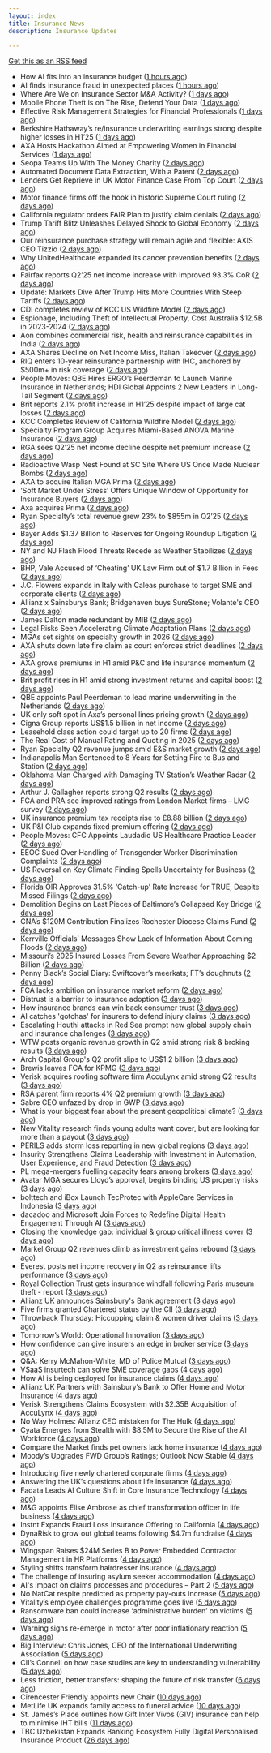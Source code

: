 ```yaml
---
layout: index
title: Insurance News
description: Insurance Updates

---
```


[Get this as an RSS feed](/insurance.rss)

<!-- news_marker starts -->
- How AI fits into an insurance budget ([1 hours ago](https://www.dig-in.com/list/how-ai-fits-into-an-insurance-budget))
- AI finds insurance fraud in unexpected places ([1 hours ago](https://www.dig-in.com/news/ai-finds-insurance-fraud-in-unexpected-places))
- Where Are We on Insurance Sector M&A Activity? ([1 days ago](https://insurance-edge.net/2025/08/02/where-are-we-on-insurance-sector-ma-activity-2/))
- Mobile Phone Theft is on The Rise, Defend Your Data ([1 days ago](https://insurance-edge.net/2025/08/02/mobile-phone-theft-is-on-the-rise-defend-your-data/))
- Effective Risk Management Strategies for Financial Professionals ([1 days ago](https://insurance-edge.net/2025/08/02/effective-risk-management-strategies-for-financial-professionals/))
- Berkshire Hathaway’s re/insurance underwriting earnings strong despite higher losses in H1’25 ([1 days ago](https://www.reinsurancene.ws/berkshire-hathaways-re-insurance-underwriting-earnings-strong-despite-higher-losses-in-h125/))
- AXA Hosts Hackathon Aimed at Empowering Women in Financial Services ([1 days ago](https://insurance-edge.net/2025/08/02/axa-hosts-hackathon-aimed-at-empowering-women-in-financial-services/))
- Seopa Teams Up With The Money Charity ([2 days ago](https://insurance-edge.net/2025/08/01/seopa-teams-up-with-the-money-charity/))
- Automated Document Data Extraction, With a Patent ([2 days ago](https://insurance-edge.net/2025/08/01/automated-document-data-extraction-with-a-patent/))
- Lenders Get Reprieve in UK Motor Finance Case From Top Court ([2 days ago](https://www.insurancejournal.com/news/international/2025/08/01/834244.htm))
- Motor finance firms off the hook in historic Supreme Court ruling ([2 days ago](https://www.postonline.co.uk/news/7958301/motor-finance-firms-off-the-hook-in-historic-supreme-court-ruling))
- California regulator orders FAIR Plan to justify claim denials ([2 days ago](https://www.dig-in.com/news/regulator-orders-fair-plan-to-justify-claim-denials))
- Trump Tariff Blitz Unleashes Delayed Shock to Global Economy ([2 days ago](https://www.insurancejournal.com/news/international/2025/08/01/834213.htm))
- Our reinsurance purchase strategy will remain agile and flexible: AXIS CEO Tizzio ([2 days ago](https://www.reinsurancene.ws/our-reinsurance-purchase-strategy-will-remain-agile-and-flexible-axis-ceo-tizzio/))
- Why UnitedHealthcare expanded its cancer prevention benefits ([2 days ago](https://www.dig-in.com/news/unitedhealth-is-expanding-their-cancer-care-coverage))
- Fairfax reports Q2’25 net income increase with improved 93.3% CoR ([2 days ago](https://www.reinsurancene.ws/fairfax-reports-q225-net-income-increase-with-improved-93-3-cor/))
- Update: Markets Dive After Trump Hits More Countries With Steep Tariffs ([2 days ago](https://www.insurancejournal.com/news/national/2025/08/01/834208.htm))
- CDI completes review of KCC US Wildfire Model ([2 days ago](https://www.reinsurancene.ws/cdi-completes-review-of-kcc-us-wildfire-model/))
- Espionage, Including Theft of Intellectual Property, Cost Australia $12.5B in 2023-2024 ([2 days ago](https://www.insurancejournal.com/news/international/2025/08/01/833906.htm))
- Aon combines commercial risk, health and reinsurance capabilities in India ([2 days ago](https://www.reinsurancene.ws/aon-combines-commercial-risk-health-and-reinsurance-capabilities-in-india/))
- AXA Shares Decline on Net Income Miss, Italian Takeover ([2 days ago](https://www.insurancejournal.com/news/international/2025/08/01/834201.htm))
- RIQ enters 10-year reinsurance partnership with IHC, anchored by $500m+ in risk coverage ([2 days ago](https://www.reinsurancene.ws/riq-enters-10-year-reinsurance-partnership-with-ihc-anchored-by-500m-in-risk-coverage/))
- People Moves: QBE Hires ERGO’s Peerdeman to Launch Marine Insurance in Netherlands; HDI Global Appoints 2 New Leaders in Long-Tail Segment ([2 days ago](https://www.insurancejournal.com/news/international/2025/08/01/834176.htm))
- Brit reports 2.1% profit increase in H1’25 despite impact of large cat losses ([2 days ago](https://www.reinsurancene.ws/brit-reports-2-1-profit-increase-in-h125-despite-impact-of-large-cat-losses/))
- KCC Completes Review of California Wildfire Model ([2 days ago](https://www.insurancejournal.com/news/west/2025/08/01/834178.htm))
- Specialty Program Group Acquires Miami-Based ANOVA Marine Insurance ([2 days ago](https://www.insurancejournal.com/news/southeast/2025/08/01/834172.htm))
- RGA sees Q2’25 net income decline despite net premium increase ([2 days ago](https://www.reinsurancene.ws/rga-sees-q225-net-income-decline-despite-net-premium-increase/))
- Radioactive Wasp Nest Found at SC Site Where US Once Made Nuclear Bombs ([2 days ago](https://www.insurancejournal.com/news/southeast/2025/08/01/834167.htm))
- AXA to acquire Italian MGA Prima ([2 days ago](https://www.reinsurancene.ws/axa-to-acquire-italian-mga-prima/))
- ‘Soft Market Under Stress’ Offers Unique Window of Opportunity for Insurance Buyers ([2 days ago](https://www.insurancejournal.com/news/national/2025/08/01/834109.htm))
- Axa acquires Prima ([2 days ago](https://www.postonline.co.uk/personal/7958298/axa-acquires-prima))
- Ryan Specialty’s total revenue grew 23% to $855m in Q2’25 ([2 days ago](https://www.reinsurancene.ws/ryan-specialtys-total-revenue-grew-23-to-855m-in-q225/))
- Bayer Adds $1.37 Billion to Reserves for Ongoing Roundup Litigation ([2 days ago](https://www.insurancejournal.com/news/national/2025/08/01/834105.htm))
- NY and NJ Flash Flood Threats Recede as Weather Stabilizes ([2 days ago](https://www.insurancejournal.com/news/east/2025/08/01/834097.htm))
- BHP, Vale Accused of ‘Cheating’ UK Law Firm out of $1.7 Billion in Fees ([2 days ago](https://www.insurancejournal.com/news/international/2025/08/01/834095.htm))
- J.C. Flowers expands in Italy with Caleas purchase to target SME and corporate clients ([2 days ago](https://www.insurancebusinessmag.com/uk/news/mergers-acquisitions/j-c--flowers-expands-in-italy-with-caleas-purchase-to-target-sme-and-corporate-clients-544746.aspx))
- Allianz x Sainsburys Bank; Bridgehaven buys SureStone; Volante's CEO ([2 days ago](https://www.postonline.co.uk/news/7958277/allianz-x-sainsburys-bank-bridgehaven-buys-surestone-volantes-ceo))
- James Dalton made redundant by MIB ([2 days ago](https://www.postonline.co.uk/news/7958287/james-dalton-made-redundant-by-mib))
- Legal Risks Seen Accelerating Climate Adaptation Plans ([2 days ago](https://www.insurancejournal.com/news/international/2025/08/01/834089.htm))
- MGAs set sights on specialty growth in 2026 ([2 days ago](https://www.insurancebusinessmag.com/uk/news/breaking-news/mgas-set-sights-on-specialty-growth-in-2026-544736.aspx))
- AXA shuts down late fire claim as court enforces strict deadlines ([2 days ago](https://www.insurancebusinessmag.com/uk/news/property-insurance/axa-shuts-down-late-fire-claim-as-court-enforces-strict-deadlines-544735.aspx))
- AXA grows premiums in H1 amid P&C and life insurance momentum ([2 days ago](https://www.insurancebusinessmag.com/uk/news/breaking-news/axa-grows-premiums-in-h1-amid-pandc-and-life-insurance-momentum-544700.aspx))
- Brit profit rises in H1 amid strong investment returns and capital boost ([2 days ago](https://www.insurancebusinessmag.com/uk/news/breaking-news/brit-profit-rises-in-h1-amid-strong-investment-returns-and-capital-boost-544717.aspx))
- QBE appoints Paul Peerdeman to lead marine underwriting in the Netherlands ([2 days ago](https://www.insurancebusinessmag.com/uk/news/marine/qbe-appoints-paul-peerdeman-to-lead-marine-underwriting-in-the-netherlands-544713.aspx))
- UK only soft spot in Axa’s personal lines pricing growth ([2 days ago](https://www.postonline.co.uk/news/7958294/uk-only-soft-spot-in-axa%E2%80%99s-personal-lines-pricing-growth))
- Cigna Group reports US$1.5 billion in net income ([2 days ago](https://www.insurancebusinessmag.com/uk/news/life-insurance/cigna-group-reports-us1-5-billion-in-net-income-544720.aspx))
- Leasehold class action could target up to 20 firms ([2 days ago](https://www.postonline.co.uk/news/7958278/leasehold-class-action-could-target-up-to-20-firms))
- The Real Cost of Manual Rating and Quoting in 2025 ([2 days ago](https://www.insurancejournal.com/blogs/expert-insured/2025/08/01/833687.htm))
- Ryan Specialty Q2 revenue jumps amid E&S market growth ([2 days ago](https://www.insurancebusinessmag.com/uk/news/breaking-news/ryan-specialty-q2-revenue-jumps-amid-eands-market-growth-544714.aspx))
- Indianapolis Man Sentenced to 8 Years for Setting Fire to Bus and Station ([2 days ago](https://www.insurancejournal.com/news/midwest/2025/08/01/833686.htm))
- Oklahoma Man Charged with Damaging TV Station’s Weather Radar ([2 days ago](https://www.insurancejournal.com/news/southcentral/2025/08/01/833651.htm))
- Arthur J. Gallagher reports strong Q2 results ([2 days ago](https://www.insurancebusinessmag.com/uk/news/breaking-news/arthur-j--gallagher-reports-strong-q2-results-544692.aspx))
- FCA and PRA see improved ratings from London Market firms – LMG survey ([2 days ago](https://www.insurancebusinessmag.com/uk/news/breaking-news/fca-and-pra-see-improved-ratings-from-london-market-firms--lmg-survey-544691.aspx))
- UK insurance premium tax receipts rise to £8.88 billion ([2 days ago](https://www.insurancebusinessmag.com/uk/news/breaking-news/uk-insurance-premium-tax-receipts-rise-to-8-88-billion-544690.aspx))
- UK P&I Club expands fixed premium offering ([2 days ago](https://www.insurancebusinessmag.com/uk/news/marine/uk-pandi-club-expands-fixed-premium-offering-544689.aspx))
- People Moves: CFC Appoints Laudadio US Healthcare Practice Leader ([2 days ago](https://www.insurancejournal.com/news/national/2025/08/01/833825.htm))
- EEOC Sued Over Handling of Transgender Worker Discrimination Complaints ([2 days ago](https://www.insurancejournal.com/news/national/2025/08/01/833932.htm))
- US Reversal on Key Climate Finding Spells Uncertainty for Business ([2 days ago](https://www.insurancejournal.com/news/national/2025/08/01/833998.htm))
- Florida OIR Approves 31.5% ‘Catch-up’ Rate Increase for TRUE, Despite Missed Filings ([2 days ago](https://www.insurancejournal.com/news/southeast/2025/08/01/834022.htm))
- Demolition Begins on Last Pieces of Baltimore’s Collapsed Key Bridge ([2 days ago](https://www.insurancejournal.com/news/east/2025/08/01/834079.htm))
- CNA’s $120M Contribution Finalizes Rochester Diocese Claims Fund ([2 days ago](https://www.insurancejournal.com/news/east/2025/08/01/834030.htm))
- Kerrville Officials’ Messages Show Lack of Information About Coming Floods ([2 days ago](https://www.insurancejournal.com/news/southcentral/2025/08/01/833986.htm))
- Missouri’s 2025 Insured Losses From Severe Weather Approaching $2 Billion ([2 days ago](https://www.insurancejournal.com/news/midwest/2025/08/01/834033.htm))
- Penny Black’s Social Diary: Swiftcover’s meerkats; FT’s doughnuts ([2 days ago](https://www.postonline.co.uk/people/7958038/penny-black%E2%80%99s-social-diary-swiftcover%E2%80%99s-meerkats-ft%E2%80%99s-doughnuts))
- FCA lacks ambition on insurance market reform ([2 days ago](https://www.postonline.co.uk/regulation/7958245/fca-lacks-ambition-on-insurance-market-reform))
- Distrust is a barrier to insurance adoption ([3 days ago](https://www.dig-in.com/opinion/distrust-is-a-barrier-to-insurance-adoption))
- How insurance brands can win back consumer trust ([3 days ago](https://www.dig-in.com/opinion/how-insurance-brands-can-win-back-consumer-trust))
- AI catches 'gotchas' for insurers to defend injury claims ([3 days ago](https://www.dig-in.com/news/ai-catches-gotchas-for-insurers-to-defend-injury-claims))
- Escalating Houthi attacks in Red Sea prompt new global supply chain and insurance challenges ([3 days ago](https://www.insurancebusinessmag.com/uk/news/marine/escalating-houthi-attacks-in-red-sea-prompt-new-global-supply-chain-and-insurance-challenges-544622.aspx))
- WTW posts organic revenue growth in Q2 amid strong risk & broking results ([3 days ago](https://www.insurancebusinessmag.com/uk/news/breaking-news/wtw-posts-organic-revenue-growth-in-q2-amid-strong-risk-and-broking-results-544566.aspx))
- Arch Capital Group's Q2 profit slips to US$1.2 billion ([3 days ago](https://www.insurancebusinessmag.com/uk/news/breaking-news/arch-capital-groups-q2-profit-slips-to-us1-2-billion-544517.aspx))
- Brewis leaves FCA for KPMG ([3 days ago](https://www.postonline.co.uk/news/7958288/brewis-leaves-fca-for-kpmg))
- Verisk acquires roofing software firm AccuLynx amid strong Q2 results ([3 days ago](https://www.insurancebusinessmag.com/uk/news/technology/verisk-acquires-roofing-software-firm-acculynx-amid-strong-q2-results-544512.aspx))
- RSA parent firm reports 4% Q2 premium growth ([3 days ago](https://www.insurancebusinessmag.com/uk/news/breaking-news/rsa-parent-firm-reports-4-q2-premium-growth-544509.aspx))
- Sabre CEO unfazed by drop in GWP ([3 days ago](https://www.postonline.co.uk/news/7958286/sabre-ceo-unfazed-by-drop-in-gwp))
- What is your biggest fear about the present geopolitical climate? ([3 days ago](https://www.insurancebusinessmag.com/uk/tv/what-is-your-biggest-fear-about-the-present-geopolitical-climate-544507.aspx))
- New Vitality research finds young adults want cover, but are looking for more than a payout ([3 days ago](https://ifamagazine.com/new-vitality-research-finds-young-adults-want-cover-but-are-looking-for-more-than-a-payout/))
- PERILS adds storm loss reporting in new global regions ([3 days ago](https://www.insurancebusinessmag.com/uk/news/breaking-news/perils-adds-storm-loss-reporting-in-new-global-regions-544580.aspx))
- Insurity Strengthens Claims Leadership with Investment in Automation, User Experience, and Fraud Detection ([3 days ago](https://www.insurtechinsights.com/insurity-strengthens-claims-leadership-with-investment-in-automation-user-experience-and-fraud-detection/))
- PL mega-mergers fuelling capacity fears among brokers ([3 days ago](https://www.postonline.co.uk/broker/7958268/pl-mega-mergers-fuelling-capacity-fears-among-brokers))
- Avatar MGA secures Lloyd’s approval, begins binding US property risks ([3 days ago](https://www.insurancebusinessmag.com/uk/news/breaking-news/avatar-mga-secures-lloyds-approval-begins-binding-us-property-risks-544501.aspx))
- bolttech and iBox Launch TecProtec with AppleCare Services in Indonesia ([3 days ago](https://www.insurtechinsights.com/bolttech-and-ibox-launch-tecprotec-with-applecare-services-in-indonesia/))
- dacadoo and Microsoft Join Forces to Redefine Digital Health Engagement Through AI ([3 days ago](https://www.insurtechinsights.com/dacadoo-and-microsoft-join-forces-to-redefine-digital-health-engagement-through-ai/))
- Closing the knowledge gap: individual & group critical illness cover ([3 days ago](https://ifamagazine.com/closing-the-knowledge-gap-individual-group-critical-illness-cover/))
- Markel Group Q2 revenues climb as investment gains rebound ([3 days ago](https://www.insurancebusinessmag.com/uk/news/breaking-news/markel-group-q2-revenues-climb-as-investment-gains-rebound-544488.aspx))
- Everest posts net income recovery in Q2 as reinsurance lifts performance ([3 days ago](https://www.insurancebusinessmag.com/uk/news/breaking-news/everest-posts-net-income-recovery-in-q2-as-reinsurance-lifts-performance-544480.aspx))
- Royal Collection Trust gets insurance windfall following Paris museum theft - report ([3 days ago](https://www.insurancebusinessmag.com/uk/news/breaking-news/royal-collection-trust-gets-insurance-windfall-following-paris-museum-theft--report-544479.aspx))
- Allianz UK announces Sainsbury's Bank agreement ([3 days ago](https://www.insurancebusinessmag.com/uk/news/property-insurance/allianz-uk-announces-sainsburys-bank-agreement-544477.aspx))
- Five firms granted Chartered status by the CII ([3 days ago](https://www.insurancebusinessmag.com/uk/news/breaking-news/five-firms-granted-chartered-status-by-the-cii-544476.aspx))
- Throwback Thursday: Hiccupping claim & women driver claims ([3 days ago](https://www.postonline.co.uk/personal/7956737/throwback-thursday-hiccupping-claim-women-driver-claims))
- Tomorrow’s World: Operational Innovation ([3 days ago](https://www.postonline.co.uk/personal/7958049/tomorrow%E2%80%99s-world-operational-innovation))
- How confidence can give insurers an edge in broker service ([3 days ago](https://www.postonline.co.uk/commercial/7958281/how-confidence-can-give-insurers-an-edge-in-broker-service))
- Q&A: Kerry McMahon-White, MD of Police Mutual ([3 days ago](https://www.postonline.co.uk/personal/7957854/qa-kerry-mcmahon-white-md-of-police-mutual))
- VSaaS insurtech can solve SME coverage gaps ([4 days ago](https://www.dig-in.com/news/vsaas-insurtech-can-solve-sme-coverage-gaps))
- How AI is being deployed for insurance claims ([4 days ago](https://www.dig-in.com/list/how-ai-is-being-deployed-for-insurance-claims))
- Allianz UK Partners with Sainsbury’s Bank to Offer Home and Motor Insurance ([4 days ago](https://www.insurtechinsights.com/allianz-uk-partners-with-sainsburys-bank-to-offer-home-and-motor-insurance/))
- Verisk Strengthens Claims Ecosystem with $2.35B Acquisition of AccuLynx ([4 days ago](https://www.insurtechinsights.com/verisk-strengthens-claims-ecosystem-with-2-35b-acquisition-of-acculynx/))
- No Way Holmes: Allianz CEO mistaken for The Hulk ([4 days ago](https://www.postonline.co.uk/news/7958276/no-way-holmes-allianz-ceo-mistaken-for-the-hulk))
- Cyata Emerges from Stealth with $8.5M to Secure the Rise of the AI Workforce ([4 days ago](https://www.insurtechinsights.com/cyata-emerges-from-stealth-with-8-5m-to-secure-the-rise-of-the-ai-workforce/))
- Compare the Market finds pet owners lack home insurance ([4 days ago](https://www.postonline.co.uk/news/7958275/compare-the-market-finds-pet-owners-lack-home-insurance))
- Moody’s Upgrades FWD Group’s Ratings; Outlook Now Stable ([4 days ago](https://www.insurtechinsights.com/moodys-upgrades-fwd-groups-ratings-outlook-now-stable/))
- Introducing five newly chartered corporate firms ([4 days ago](https://ifamagazine.com/introducing-five-newly-chartered-corporate-firms/))
- Answering the UK’s questions about life insurance ([4 days ago](https://ifamagazine.com/answering-the-uks-questions-about-life-insurance/))
- Fadata Leads AI Culture Shift in Core Insurance Technology ([4 days ago](https://www.insurtechinsights.com/fadata-leads-ai-culture-shift-in-core-insurance-technology/))
- M&G appoints Elise Ambrose as chief transformation officer in life business ([4 days ago](https://ifamagazine.com/mg-appoints-elise-ambrose-as-chief-transformation-officer-in-life-business/))
- Instnt Expands Fraud Loss Insurance Offering to California ([4 days ago](https://www.insurtechinsights.com/instnt-expands-fraud-loss-insurance-offering-to-california/))
- DynaRisk to grow out global teams following $4.7m fundraise ([4 days ago](https://www.postonline.co.uk/news/7958270/dynarisk-to-grow-out-global-teams-following-47m-fundraise))
- Wingspan Raises $24M Series B to Power Embedded Contractor Management in HR Platforms ([4 days ago](https://www.insurtechinsights.com/wingspan-raises-24m-series-b-to-power-embedded-contractor-management-in-hr-platforms/))
- Styling shifts transform hairdresser insurance ([4 days ago](https://www.postonline.co.uk/commercial/7957886/styling-shifts-transform-hairdresser-insurance))
- The challenge of insuring asylum seeker accommodation ([4 days ago](https://www.postonline.co.uk/commercial/7957907/the-challenge-of-insuring-asylum-seeker-accommodation))
- AI's impact on claims processes and procedures – Part 2 ([5 days ago](https://www.dig-in.com/news/ais-impact-on-claims-processes-and-procedures-part-2))
- No NatCat respite predicted as property pay-outs increase ([5 days ago](https://www.postonline.co.uk/news/7958264/no-natcat-respite-predicted-as-property-pay-outs-increase))
- Vitality’s employee challenges programme goes live ([5 days ago](https://ifamagazine.com/vitalitys-employee-challenges-programme-goes-live/))
- Ransomware ban could increase ‘administrative burden’ on victims ([5 days ago](https://www.postonline.co.uk/technology/7958256/ransomware-ban-could-increase-%E2%80%98administrative-burden%E2%80%99-on-victims))
- Warning signs re-emerge in motor after poor inflationary reaction ([5 days ago](https://www.postonline.co.uk/news/7958258/warning-signs-re-emerge-in-motor-after-poor-inflationary-reaction))
- Big Interview: Chris Jones, CEO of the International Underwriting Association ([5 days ago](https://www.postonline.co.uk/lloyd%E2%80%99slondon/7957895/big-interview-chris-jones-ceo-of-the-international-underwriting-association))
- CII’s Connell on how case studies are key to understanding vulnerability ([5 days ago](https://www.postonline.co.uk/regulation/7958016/ciis-connell-on-how-case-studies-are-key-to-understanding-vulnerability))
- Less friction, better transfers: shaping the future of risk transfer ([6 days ago](https://ifamagazine.com/less-friction-better-transfers-shaping-the-future-of-risk-transfer/))
- Cirencester Friendly appoints new Chair ([10 days ago](https://ifamagazine.com/cirencester-friendly-appoints-new-chair/))
- MetLife UK expands family access to funeral advice ([10 days ago](https://ifamagazine.com/metlife-uk-expands-family-access-to-funeral-advice/))
- St. James’s Place outlines how Gift Inter Vivos (GIV) insurance can help to minimise IHT bills ([11 days ago](https://ifamagazine.com/st-jamess-place-outlines-how-gift-inter-vivos-giv-insurance-can-help-to-minimise-iht-bills/))
- TBC Uzbekistan Expands Banking Ecosystem Fully Digital Personalised Insurance Product ([26 days ago](https://thefintechtimes.com/tbc-uzbekistan-launches-fully-digital-personalised-insurance-product/))

<!-- news_marker ends -->